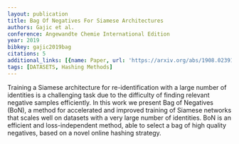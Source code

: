 ```yaml
---
layout: publication
title: Bag Of Negatives For Siamese Architectures
authors: Gajic et al.
conference: Angewandte Chemie International Edition
year: 2019
bibkey: gajic2019bag
citations: 5
additional_links: [{name: Paper, url: 'https://arxiv.org/abs/1908.02391'}]
tags: [DATASETS, Hashing Methods]
---
```

Training a Siamese architecture for re-identification with a large number of
identities is a challenging task due to the difficulty of finding relevant
negative samples efficiently. In this work we present Bag of Negatives (BoN), a
method for accelerated and improved training of Siamese networks that scales
well on datasets with a very large number of identities. BoN is an efficient
and loss-independent method, able to select a bag of high quality negatives,
based on a novel online hashing strategy.